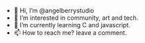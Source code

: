 - 👋 Hi, I’m @angelberrystudio
- 👀 I’m interested in community, art and tech.
- 🌱 I’m currently learning C and javascript.
- 📫 How to reach me? leave a comment.
